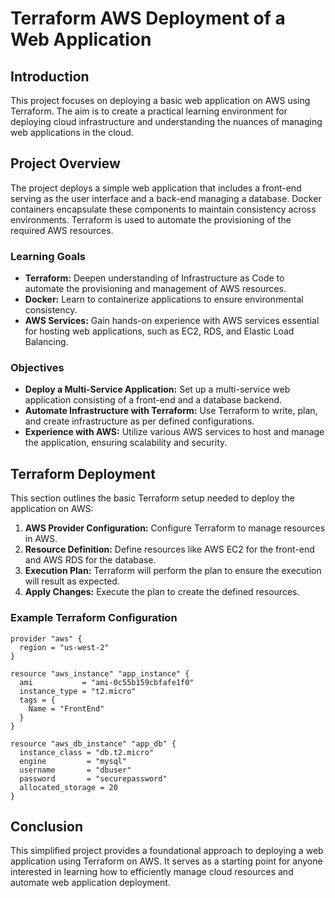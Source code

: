 
# Terraform AWS Deployment of a Web Application

## Introduction

This project focuses on deploying a basic web application on AWS using Terraform. The aim is to create a practical learning environment for deploying cloud infrastructure and understanding the nuances of managing web applications in the cloud.

## Project Overview

The project deploys a simple web application that includes a front-end serving as the user interface and a back-end managing a database. Docker containers encapsulate these components to maintain consistency across environments. Terraform is used to automate the provisioning of the required AWS resources.

### Learning Goals

- **Terraform:** Deepen understanding of Infrastructure as Code to automate the provisioning and management of AWS resources.
- **Docker:** Learn to containerize applications to ensure environmental consistency.
- **AWS Services:** Gain hands-on experience with AWS services essential for hosting web applications, such as EC2, RDS, and Elastic Load Balancing.

### Objectives

- **Deploy a Multi-Service Application:** Set up a multi-service web application consisting of a front-end and a database backend.
- **Automate Infrastructure with Terraform:** Use Terraform to write, plan, and create infrastructure as per defined configurations.
- **Experience with AWS:** Utilize various AWS services to host and manage the application, ensuring scalability and security.

## Terraform Deployment

This section outlines the basic Terraform setup needed to deploy the application on AWS:

1. **AWS Provider Configuration:** Configure Terraform to manage resources in AWS.
2. **Resource Definition:** Define resources like AWS EC2 for the front-end and AWS RDS for the database.
3. **Execution Plan:** Terraform will perform the plan to ensure the execution will result as expected.
4. **Apply Changes:** Execute the plan to create the defined resources.

### Example Terraform Configuration

```hcl
provider "aws" {
  region = "us-west-2"
}

resource "aws_instance" "app_instance" {
  ami           = "ami-0c55b159cbfafe1f0"
  instance_type = "t2.micro"
  tags = {
    Name = "FrontEnd"
  }
}

resource "aws_db_instance" "app_db" {
  instance_class = "db.t2.micro"
  engine         = "mysql"
  username       = "dbuser"
  password       = "securepassword"
  allocated_storage = 20
}
```

## Conclusion

This simplified project provides a foundational approach to deploying a web application using Terraform on AWS. It serves as a starting point for anyone interested in learning how to efficiently manage cloud resources and automate web application deployment.
